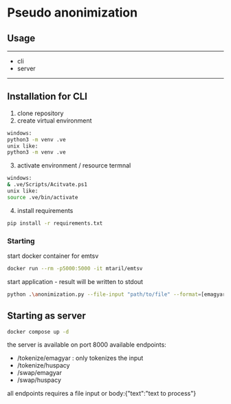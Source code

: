 # Pseudo anonimization

## Usage

---

- cli
- server

---

## Installation for CLI

1. clone repository
2. create virtual environment

```bash
windows: 
python3 -m venv .ve
unix like:
python3 -m venv .ve
```

3. activate environment / resource termnal

```bash
windows:
& .ve/Scripts/Acitvate.ps1
unix like:
source .ve/bin/activate
```

4. install requirements

```bash
pip install -r requirements.txt
```

### Starting

start docker container for emtsv

```bash
docker run --rm -p5000:5000 -it mtaril/emtsv 
```

start application - result will be written to stdout

```bash
python .\anonimization.py --file-input "path/to/file" --format=[emagyar, huspacy]
```

## Starting as server

```bash
docker compose up -d
```

the server is available on port 8000
available endpoints:

- /tokenize/emagyar : only tokenizes the input
- /tokenize/huspacy
- /swap/emagyar
- /swap/huspacy

all endpoints requires a file input or body:{"text":"text to  process"}
